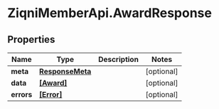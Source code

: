# ZiqniMemberApi.AwardResponse

## Properties

Name | Type | Description | Notes
------------ | ------------- | ------------- | -------------
**meta** | [**ResponseMeta**](ResponseMeta.md) |  | [optional] 
**data** | [**[Award]**](Award.md) |  | [optional] 
**errors** | [**[Error]**](Error.md) |  | [optional] 


